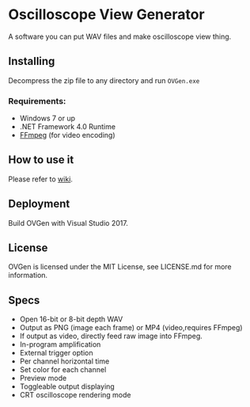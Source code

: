 ﻿# Oscilloscope View Generator

A software you can put WAV files and make oscilloscope view thing.

## Installing

Decompress the zip file to any directory and run `OVGen.exe`

### Requirements:

+ Windows 7 or up
+ .NET Framework 4.0 Runtime
+ [FFmpeg](https://ffmpeg.zeranoe.com/builds/) (for video encoding)

## How to use it

Please refer to [wiki](https://github.com/Zeinok/OVGen/wiki).

## Deployment

Build OVGen with Visual Studio 2017.

## License

OVGen is licensed under the MIT License, see LICENSE.md for more information.

## Specs
+ Open 16-bit or 8-bit depth WAV
+ Output as PNG (image each frame) or MP4 (video,requires FFmpeg)
+ If output as video, directly feed raw image into FFmpeg. 
+ In-program amplification
+ External trigger option
+ Per channel horizontal time
+ Set color for each channel
+ Preview mode
+ Toggleable output displaying
+ CRT oscilloscope rendering mode
